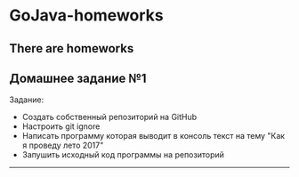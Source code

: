 # GoJava-homeworks
There are homeworks
-------------------------
## Домашнее задание №1
Задание:
- Создать собственный репозиторий на GitHub
- Настроить git ignore
- Написать программу которая выводит в консоль текст на тему "Как я проведу лето 2017"
- Запушить исходный код программы на репозиторий
---------------------------
